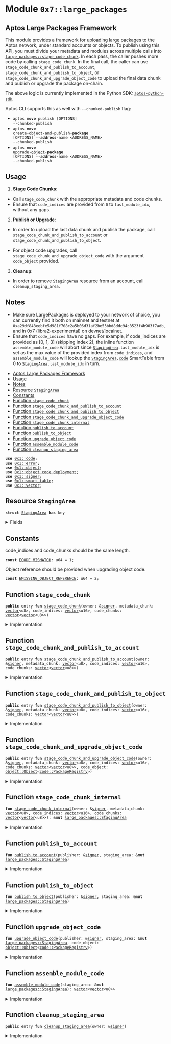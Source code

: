 
<a id="0x7_large_packages"></a>

# Module `0x7::large_packages`


<a id="@Aptos_Large_Packages_Framework_0"></a>

## Aptos Large Packages Framework


This module provides a framework for uploading large packages to the Aptos network, under standard
accounts or objects.
To publish using this API, you must divide your metadata and modules across multiple calls
into <code><a href="large_packages.md#0x7_large_packages_stage_code_chunk">large_packages::stage_code_chunk</a></code>.
In each pass, the caller pushes more code by calling <code>stage_code_chunk</code>.
In the final call, the caller can use <code>stage_code_chunk_and_publish_to_account</code>, <code>stage_code_chunk_and_publish_to_object</code>, or
<code>stage_code_chunk_and_upgrade_object_code</code> to upload the final data chunk and publish or upgrade the package on-chain.

The above logic is currently implemented in the Python
SDK: [<code>aptos-python-sdk</code>](https://github.com/aptos-labs/aptos-python-sdk/blob/main/libra2_sdk/package_publisher.py).

Aptos CLI supports this as well with <code>--chunked-publish</code> flag:
- <code>aptos <b>move</b> publish [OPTIONS] --chunked-publish</code>
- <code>aptos <b>move</b> create-<a href="../../libra2-framework/doc/object.md#0x1_object">object</a>-and-publish-<b>package</b> [OPTIONS] --<b>address</b>-name &lt;ADDRESS_NAME&gt; --chunked-publish</code>
- <code>aptos <b>move</b> upgrade-<a href="../../libra2-framework/doc/object.md#0x1_object">object</a>-<b>package</b> [OPTIONS] --<b>address</b>-name &lt;ADDRESS_NAME&gt; --chunked-publish</code>


<a id="@Usage_1"></a>

## Usage


1. **Stage Code Chunks**:
- Call <code>stage_code_chunk</code> with the appropriate metadata and code chunks.
- Ensure that <code>code_indices</code> are provided from <code>0</code> to <code>last_module_idx</code>, without any
gaps.


2. **Publish or Upgrade**:
- In order to upload the last data chunk and publish the package, call <code>stage_code_chunk_and_publish_to_account</code> or <code>stage_code_chunk_and_publish_to_object</code>.

- For object code upgrades, call <code>stage_code_chunk_and_upgrade_object_code</code> with the argument <code>code_object</code> provided.

3. **Cleanup**:
- In order to remove <code><a href="large_packages.md#0x7_large_packages_StagingArea">StagingArea</a></code> resource from an account, call <code>cleanup_staging_area</code>.


<a id="@Notes_2"></a>

## Notes


* Make sure LargePackages is deployed to your network of choice, you can currently find it both on
mainnet and testnet at <code>0xa29df848eebfe5d981f708c2a5b06d31af2be53bbd8ddc94c8523f4b903f7adb</code>, and
in 0x7 (libra2-experimental) on devnet/localnet.
* Ensure that <code>code_indices</code> have no gaps. For example, if code_indices are
provided as [0, 1, 3] (skipping index 2), the inline function <code>assemble_module_code</code> will abort
since <code><a href="large_packages.md#0x7_large_packages_StagingArea">StagingArea</a>.last_module_idx</code> is set as the max value of the provided index
from <code>code_indices</code>, and <code>assemble_module_code</code> will lookup the <code><a href="large_packages.md#0x7_large_packages_StagingArea">StagingArea</a>.<a href="../../libra2-framework/doc/code.md#0x1_code">code</a></code> SmartTable from
0 to <code><a href="large_packages.md#0x7_large_packages_StagingArea">StagingArea</a>.last_module_idx</code> in turn.


-  [Aptos Large Packages Framework](#@Aptos_Large_Packages_Framework_0)
-  [Usage](#@Usage_1)
-  [Notes](#@Notes_2)
-  [Resource `StagingArea`](#0x7_large_packages_StagingArea)
-  [Constants](#@Constants_3)
-  [Function `stage_code_chunk`](#0x7_large_packages_stage_code_chunk)
-  [Function `stage_code_chunk_and_publish_to_account`](#0x7_large_packages_stage_code_chunk_and_publish_to_account)
-  [Function `stage_code_chunk_and_publish_to_object`](#0x7_large_packages_stage_code_chunk_and_publish_to_object)
-  [Function `stage_code_chunk_and_upgrade_object_code`](#0x7_large_packages_stage_code_chunk_and_upgrade_object_code)
-  [Function `stage_code_chunk_internal`](#0x7_large_packages_stage_code_chunk_internal)
-  [Function `publish_to_account`](#0x7_large_packages_publish_to_account)
-  [Function `publish_to_object`](#0x7_large_packages_publish_to_object)
-  [Function `upgrade_object_code`](#0x7_large_packages_upgrade_object_code)
-  [Function `assemble_module_code`](#0x7_large_packages_assemble_module_code)
-  [Function `cleanup_staging_area`](#0x7_large_packages_cleanup_staging_area)


<pre><code><b>use</b> <a href="../../libra2-framework/doc/code.md#0x1_code">0x1::code</a>;
<b>use</b> <a href="../../libra2-framework/../libra2-stdlib/../move-stdlib/doc/error.md#0x1_error">0x1::error</a>;
<b>use</b> <a href="../../libra2-framework/doc/object.md#0x1_object">0x1::object</a>;
<b>use</b> <a href="../../libra2-framework/doc/object_code_deployment.md#0x1_object_code_deployment">0x1::object_code_deployment</a>;
<b>use</b> <a href="../../libra2-framework/../libra2-stdlib/../move-stdlib/doc/signer.md#0x1_signer">0x1::signer</a>;
<b>use</b> <a href="../../libra2-framework/../libra2-stdlib/doc/smart_table.md#0x1_smart_table">0x1::smart_table</a>;
<b>use</b> <a href="../../libra2-framework/../libra2-stdlib/../move-stdlib/doc/vector.md#0x1_vector">0x1::vector</a>;
</code></pre>



<a id="0x7_large_packages_StagingArea"></a>

## Resource `StagingArea`



<pre><code><b>struct</b> <a href="large_packages.md#0x7_large_packages_StagingArea">StagingArea</a> <b>has</b> key
</code></pre>



<details>
<summary>Fields</summary>


<dl>
<dt>
<code>metadata_serialized: <a href="../../libra2-framework/../libra2-stdlib/../move-stdlib/doc/vector.md#0x1_vector">vector</a>&lt;u8&gt;</code>
</dt>
<dd>

</dd>
<dt>
<code><a href="../../libra2-framework/doc/code.md#0x1_code">code</a>: <a href="../../libra2-framework/../libra2-stdlib/doc/smart_table.md#0x1_smart_table_SmartTable">smart_table::SmartTable</a>&lt;u64, <a href="../../libra2-framework/../libra2-stdlib/../move-stdlib/doc/vector.md#0x1_vector">vector</a>&lt;u8&gt;&gt;</code>
</dt>
<dd>

</dd>
<dt>
<code>last_module_idx: u64</code>
</dt>
<dd>

</dd>
</dl>


</details>

<a id="@Constants_3"></a>

## Constants


<a id="0x7_large_packages_ECODE_MISMATCH"></a>

code_indices and code_chunks should be the same length.


<pre><code><b>const</b> <a href="large_packages.md#0x7_large_packages_ECODE_MISMATCH">ECODE_MISMATCH</a>: u64 = 1;
</code></pre>



<a id="0x7_large_packages_EMISSING_OBJECT_REFERENCE"></a>

Object reference should be provided when upgrading object code.


<pre><code><b>const</b> <a href="large_packages.md#0x7_large_packages_EMISSING_OBJECT_REFERENCE">EMISSING_OBJECT_REFERENCE</a>: u64 = 2;
</code></pre>



<a id="0x7_large_packages_stage_code_chunk"></a>

## Function `stage_code_chunk`



<pre><code><b>public</b> entry <b>fun</b> <a href="large_packages.md#0x7_large_packages_stage_code_chunk">stage_code_chunk</a>(owner: &<a href="../../libra2-framework/../libra2-stdlib/../move-stdlib/doc/signer.md#0x1_signer">signer</a>, metadata_chunk: <a href="../../libra2-framework/../libra2-stdlib/../move-stdlib/doc/vector.md#0x1_vector">vector</a>&lt;u8&gt;, code_indices: <a href="../../libra2-framework/../libra2-stdlib/../move-stdlib/doc/vector.md#0x1_vector">vector</a>&lt;u16&gt;, code_chunks: <a href="../../libra2-framework/../libra2-stdlib/../move-stdlib/doc/vector.md#0x1_vector">vector</a>&lt;<a href="../../libra2-framework/../libra2-stdlib/../move-stdlib/doc/vector.md#0x1_vector">vector</a>&lt;u8&gt;&gt;)
</code></pre>



<details>
<summary>Implementation</summary>


<pre><code><b>public</b> entry <b>fun</b> <a href="large_packages.md#0x7_large_packages_stage_code_chunk">stage_code_chunk</a>(
    owner: &<a href="../../libra2-framework/../libra2-stdlib/../move-stdlib/doc/signer.md#0x1_signer">signer</a>,
    metadata_chunk: <a href="../../libra2-framework/../libra2-stdlib/../move-stdlib/doc/vector.md#0x1_vector">vector</a>&lt;u8&gt;,
    code_indices: <a href="../../libra2-framework/../libra2-stdlib/../move-stdlib/doc/vector.md#0x1_vector">vector</a>&lt;u16&gt;,
    code_chunks: <a href="../../libra2-framework/../libra2-stdlib/../move-stdlib/doc/vector.md#0x1_vector">vector</a>&lt;<a href="../../libra2-framework/../libra2-stdlib/../move-stdlib/doc/vector.md#0x1_vector">vector</a>&lt;u8&gt;&gt;
) <b>acquires</b> <a href="large_packages.md#0x7_large_packages_StagingArea">StagingArea</a> {
    <a href="large_packages.md#0x7_large_packages_stage_code_chunk_internal">stage_code_chunk_internal</a>(
        owner,
        metadata_chunk,
        code_indices,
        code_chunks
    );
}
</code></pre>



</details>

<a id="0x7_large_packages_stage_code_chunk_and_publish_to_account"></a>

## Function `stage_code_chunk_and_publish_to_account`



<pre><code><b>public</b> entry <b>fun</b> <a href="large_packages.md#0x7_large_packages_stage_code_chunk_and_publish_to_account">stage_code_chunk_and_publish_to_account</a>(owner: &<a href="../../libra2-framework/../libra2-stdlib/../move-stdlib/doc/signer.md#0x1_signer">signer</a>, metadata_chunk: <a href="../../libra2-framework/../libra2-stdlib/../move-stdlib/doc/vector.md#0x1_vector">vector</a>&lt;u8&gt;, code_indices: <a href="../../libra2-framework/../libra2-stdlib/../move-stdlib/doc/vector.md#0x1_vector">vector</a>&lt;u16&gt;, code_chunks: <a href="../../libra2-framework/../libra2-stdlib/../move-stdlib/doc/vector.md#0x1_vector">vector</a>&lt;<a href="../../libra2-framework/../libra2-stdlib/../move-stdlib/doc/vector.md#0x1_vector">vector</a>&lt;u8&gt;&gt;)
</code></pre>



<details>
<summary>Implementation</summary>


<pre><code><b>public</b> entry <b>fun</b> <a href="large_packages.md#0x7_large_packages_stage_code_chunk_and_publish_to_account">stage_code_chunk_and_publish_to_account</a>(
    owner: &<a href="../../libra2-framework/../libra2-stdlib/../move-stdlib/doc/signer.md#0x1_signer">signer</a>,
    metadata_chunk: <a href="../../libra2-framework/../libra2-stdlib/../move-stdlib/doc/vector.md#0x1_vector">vector</a>&lt;u8&gt;,
    code_indices: <a href="../../libra2-framework/../libra2-stdlib/../move-stdlib/doc/vector.md#0x1_vector">vector</a>&lt;u16&gt;,
    code_chunks: <a href="../../libra2-framework/../libra2-stdlib/../move-stdlib/doc/vector.md#0x1_vector">vector</a>&lt;<a href="../../libra2-framework/../libra2-stdlib/../move-stdlib/doc/vector.md#0x1_vector">vector</a>&lt;u8&gt;&gt;
) <b>acquires</b> <a href="large_packages.md#0x7_large_packages_StagingArea">StagingArea</a> {
    <b>let</b> staging_area =
        <a href="large_packages.md#0x7_large_packages_stage_code_chunk_internal">stage_code_chunk_internal</a>(
            owner,
            metadata_chunk,
            code_indices,
            code_chunks
        );
    <a href="large_packages.md#0x7_large_packages_publish_to_account">publish_to_account</a>(owner, staging_area);
    <a href="large_packages.md#0x7_large_packages_cleanup_staging_area">cleanup_staging_area</a>(owner);
}
</code></pre>



</details>

<a id="0x7_large_packages_stage_code_chunk_and_publish_to_object"></a>

## Function `stage_code_chunk_and_publish_to_object`



<pre><code><b>public</b> entry <b>fun</b> <a href="large_packages.md#0x7_large_packages_stage_code_chunk_and_publish_to_object">stage_code_chunk_and_publish_to_object</a>(owner: &<a href="../../libra2-framework/../libra2-stdlib/../move-stdlib/doc/signer.md#0x1_signer">signer</a>, metadata_chunk: <a href="../../libra2-framework/../libra2-stdlib/../move-stdlib/doc/vector.md#0x1_vector">vector</a>&lt;u8&gt;, code_indices: <a href="../../libra2-framework/../libra2-stdlib/../move-stdlib/doc/vector.md#0x1_vector">vector</a>&lt;u16&gt;, code_chunks: <a href="../../libra2-framework/../libra2-stdlib/../move-stdlib/doc/vector.md#0x1_vector">vector</a>&lt;<a href="../../libra2-framework/../libra2-stdlib/../move-stdlib/doc/vector.md#0x1_vector">vector</a>&lt;u8&gt;&gt;)
</code></pre>



<details>
<summary>Implementation</summary>


<pre><code><b>public</b> entry <b>fun</b> <a href="large_packages.md#0x7_large_packages_stage_code_chunk_and_publish_to_object">stage_code_chunk_and_publish_to_object</a>(
    owner: &<a href="../../libra2-framework/../libra2-stdlib/../move-stdlib/doc/signer.md#0x1_signer">signer</a>,
    metadata_chunk: <a href="../../libra2-framework/../libra2-stdlib/../move-stdlib/doc/vector.md#0x1_vector">vector</a>&lt;u8&gt;,
    code_indices: <a href="../../libra2-framework/../libra2-stdlib/../move-stdlib/doc/vector.md#0x1_vector">vector</a>&lt;u16&gt;,
    code_chunks: <a href="../../libra2-framework/../libra2-stdlib/../move-stdlib/doc/vector.md#0x1_vector">vector</a>&lt;<a href="../../libra2-framework/../libra2-stdlib/../move-stdlib/doc/vector.md#0x1_vector">vector</a>&lt;u8&gt;&gt;
) <b>acquires</b> <a href="large_packages.md#0x7_large_packages_StagingArea">StagingArea</a> {
    <b>let</b> staging_area =
        <a href="large_packages.md#0x7_large_packages_stage_code_chunk_internal">stage_code_chunk_internal</a>(
            owner,
            metadata_chunk,
            code_indices,
            code_chunks
        );
    <a href="large_packages.md#0x7_large_packages_publish_to_object">publish_to_object</a>(owner, staging_area);
    <a href="large_packages.md#0x7_large_packages_cleanup_staging_area">cleanup_staging_area</a>(owner);
}
</code></pre>



</details>

<a id="0x7_large_packages_stage_code_chunk_and_upgrade_object_code"></a>

## Function `stage_code_chunk_and_upgrade_object_code`



<pre><code><b>public</b> entry <b>fun</b> <a href="large_packages.md#0x7_large_packages_stage_code_chunk_and_upgrade_object_code">stage_code_chunk_and_upgrade_object_code</a>(owner: &<a href="../../libra2-framework/../libra2-stdlib/../move-stdlib/doc/signer.md#0x1_signer">signer</a>, metadata_chunk: <a href="../../libra2-framework/../libra2-stdlib/../move-stdlib/doc/vector.md#0x1_vector">vector</a>&lt;u8&gt;, code_indices: <a href="../../libra2-framework/../libra2-stdlib/../move-stdlib/doc/vector.md#0x1_vector">vector</a>&lt;u16&gt;, code_chunks: <a href="../../libra2-framework/../libra2-stdlib/../move-stdlib/doc/vector.md#0x1_vector">vector</a>&lt;<a href="../../libra2-framework/../libra2-stdlib/../move-stdlib/doc/vector.md#0x1_vector">vector</a>&lt;u8&gt;&gt;, code_object: <a href="../../libra2-framework/doc/object.md#0x1_object_Object">object::Object</a>&lt;<a href="../../libra2-framework/doc/code.md#0x1_code_PackageRegistry">code::PackageRegistry</a>&gt;)
</code></pre>



<details>
<summary>Implementation</summary>


<pre><code><b>public</b> entry <b>fun</b> <a href="large_packages.md#0x7_large_packages_stage_code_chunk_and_upgrade_object_code">stage_code_chunk_and_upgrade_object_code</a>(
    owner: &<a href="../../libra2-framework/../libra2-stdlib/../move-stdlib/doc/signer.md#0x1_signer">signer</a>,
    metadata_chunk: <a href="../../libra2-framework/../libra2-stdlib/../move-stdlib/doc/vector.md#0x1_vector">vector</a>&lt;u8&gt;,
    code_indices: <a href="../../libra2-framework/../libra2-stdlib/../move-stdlib/doc/vector.md#0x1_vector">vector</a>&lt;u16&gt;,
    code_chunks: <a href="../../libra2-framework/../libra2-stdlib/../move-stdlib/doc/vector.md#0x1_vector">vector</a>&lt;<a href="../../libra2-framework/../libra2-stdlib/../move-stdlib/doc/vector.md#0x1_vector">vector</a>&lt;u8&gt;&gt;,
    code_object: Object&lt;PackageRegistry&gt;
) <b>acquires</b> <a href="large_packages.md#0x7_large_packages_StagingArea">StagingArea</a> {
    <b>let</b> staging_area =
        <a href="large_packages.md#0x7_large_packages_stage_code_chunk_internal">stage_code_chunk_internal</a>(
            owner,
            metadata_chunk,
            code_indices,
            code_chunks
        );
    <a href="large_packages.md#0x7_large_packages_upgrade_object_code">upgrade_object_code</a>(owner, staging_area, code_object);
    <a href="large_packages.md#0x7_large_packages_cleanup_staging_area">cleanup_staging_area</a>(owner);
}
</code></pre>



</details>

<a id="0x7_large_packages_stage_code_chunk_internal"></a>

## Function `stage_code_chunk_internal`



<pre><code><b>fun</b> <a href="large_packages.md#0x7_large_packages_stage_code_chunk_internal">stage_code_chunk_internal</a>(owner: &<a href="../../libra2-framework/../libra2-stdlib/../move-stdlib/doc/signer.md#0x1_signer">signer</a>, metadata_chunk: <a href="../../libra2-framework/../libra2-stdlib/../move-stdlib/doc/vector.md#0x1_vector">vector</a>&lt;u8&gt;, code_indices: <a href="../../libra2-framework/../libra2-stdlib/../move-stdlib/doc/vector.md#0x1_vector">vector</a>&lt;u16&gt;, code_chunks: <a href="../../libra2-framework/../libra2-stdlib/../move-stdlib/doc/vector.md#0x1_vector">vector</a>&lt;<a href="../../libra2-framework/../libra2-stdlib/../move-stdlib/doc/vector.md#0x1_vector">vector</a>&lt;u8&gt;&gt;): &<b>mut</b> <a href="large_packages.md#0x7_large_packages_StagingArea">large_packages::StagingArea</a>
</code></pre>



<details>
<summary>Implementation</summary>


<pre><code>inline <b>fun</b> <a href="large_packages.md#0x7_large_packages_stage_code_chunk_internal">stage_code_chunk_internal</a>(
    owner: &<a href="../../libra2-framework/../libra2-stdlib/../move-stdlib/doc/signer.md#0x1_signer">signer</a>,
    metadata_chunk: <a href="../../libra2-framework/../libra2-stdlib/../move-stdlib/doc/vector.md#0x1_vector">vector</a>&lt;u8&gt;,
    code_indices: <a href="../../libra2-framework/../libra2-stdlib/../move-stdlib/doc/vector.md#0x1_vector">vector</a>&lt;u16&gt;,
    code_chunks: <a href="../../libra2-framework/../libra2-stdlib/../move-stdlib/doc/vector.md#0x1_vector">vector</a>&lt;<a href="../../libra2-framework/../libra2-stdlib/../move-stdlib/doc/vector.md#0x1_vector">vector</a>&lt;u8&gt;&gt;
): &<b>mut</b> <a href="large_packages.md#0x7_large_packages_StagingArea">StagingArea</a> <b>acquires</b> <a href="large_packages.md#0x7_large_packages_StagingArea">StagingArea</a> {
    <b>assert</b>!(
        <a href="../../libra2-framework/../libra2-stdlib/../move-stdlib/doc/vector.md#0x1_vector_length">vector::length</a>(&code_indices) == <a href="../../libra2-framework/../libra2-stdlib/../move-stdlib/doc/vector.md#0x1_vector_length">vector::length</a>(&code_chunks),
        <a href="../../libra2-framework/../libra2-stdlib/../move-stdlib/doc/error.md#0x1_error_invalid_argument">error::invalid_argument</a>(<a href="large_packages.md#0x7_large_packages_ECODE_MISMATCH">ECODE_MISMATCH</a>)
    );

    <b>let</b> owner_address = <a href="../../libra2-framework/../libra2-stdlib/../move-stdlib/doc/signer.md#0x1_signer_address_of">signer::address_of</a>(owner);

    <b>if</b> (!<b>exists</b>&lt;<a href="large_packages.md#0x7_large_packages_StagingArea">StagingArea</a>&gt;(owner_address)) {
        <b>move_to</b>(
            owner,
            <a href="large_packages.md#0x7_large_packages_StagingArea">StagingArea</a> {
                metadata_serialized: <a href="../../libra2-framework/../libra2-stdlib/../move-stdlib/doc/vector.md#0x1_vector">vector</a>[],
                <a href="../../libra2-framework/doc/code.md#0x1_code">code</a>: <a href="../../libra2-framework/../libra2-stdlib/doc/smart_table.md#0x1_smart_table_new">smart_table::new</a>(),
                last_module_idx: 0
            }
        );
    };

    <b>let</b> staging_area = <b>borrow_global_mut</b>&lt;<a href="large_packages.md#0x7_large_packages_StagingArea">StagingArea</a>&gt;(owner_address);

    <b>if</b> (!<a href="../../libra2-framework/../libra2-stdlib/../move-stdlib/doc/vector.md#0x1_vector_is_empty">vector::is_empty</a>(&metadata_chunk)) {
        <a href="../../libra2-framework/../libra2-stdlib/../move-stdlib/doc/vector.md#0x1_vector_append">vector::append</a>(&<b>mut</b> staging_area.metadata_serialized, metadata_chunk);
    };

    <b>let</b> i = 0;
    <b>while</b> (i &lt; <a href="../../libra2-framework/../libra2-stdlib/../move-stdlib/doc/vector.md#0x1_vector_length">vector::length</a>(&code_chunks)) {
        <b>let</b> inner_code = *<a href="../../libra2-framework/../libra2-stdlib/../move-stdlib/doc/vector.md#0x1_vector_borrow">vector::borrow</a>(&code_chunks, i);
        <b>let</b> idx = (*<a href="../../libra2-framework/../libra2-stdlib/../move-stdlib/doc/vector.md#0x1_vector_borrow">vector::borrow</a>(&code_indices, i) <b>as</b> u64);

        <b>if</b> (<a href="../../libra2-framework/../libra2-stdlib/doc/smart_table.md#0x1_smart_table_contains">smart_table::contains</a>(&staging_area.<a href="../../libra2-framework/doc/code.md#0x1_code">code</a>, idx)) {
            <a href="../../libra2-framework/../libra2-stdlib/../move-stdlib/doc/vector.md#0x1_vector_append">vector::append</a>(
                <a href="../../libra2-framework/../libra2-stdlib/doc/smart_table.md#0x1_smart_table_borrow_mut">smart_table::borrow_mut</a>(&<b>mut</b> staging_area.<a href="../../libra2-framework/doc/code.md#0x1_code">code</a>, idx), inner_code
            );
        } <b>else</b> {
            <a href="../../libra2-framework/../libra2-stdlib/doc/smart_table.md#0x1_smart_table_add">smart_table::add</a>(&<b>mut</b> staging_area.<a href="../../libra2-framework/doc/code.md#0x1_code">code</a>, idx, inner_code);
            <b>if</b> (idx &gt; staging_area.last_module_idx) {
                staging_area.last_module_idx = idx;
            }
        };
        i = i + 1;
    };

    staging_area
}
</code></pre>



</details>

<a id="0x7_large_packages_publish_to_account"></a>

## Function `publish_to_account`



<pre><code><b>fun</b> <a href="large_packages.md#0x7_large_packages_publish_to_account">publish_to_account</a>(publisher: &<a href="../../libra2-framework/../libra2-stdlib/../move-stdlib/doc/signer.md#0x1_signer">signer</a>, staging_area: &<b>mut</b> <a href="large_packages.md#0x7_large_packages_StagingArea">large_packages::StagingArea</a>)
</code></pre>



<details>
<summary>Implementation</summary>


<pre><code>inline <b>fun</b> <a href="large_packages.md#0x7_large_packages_publish_to_account">publish_to_account</a>(
    publisher: &<a href="../../libra2-framework/../libra2-stdlib/../move-stdlib/doc/signer.md#0x1_signer">signer</a>, staging_area: &<b>mut</b> <a href="large_packages.md#0x7_large_packages_StagingArea">StagingArea</a>
) {
    <b>let</b> <a href="../../libra2-framework/doc/code.md#0x1_code">code</a> = <a href="large_packages.md#0x7_large_packages_assemble_module_code">assemble_module_code</a>(staging_area);
    <a href="../../libra2-framework/doc/code.md#0x1_code_publish_package_txn">code::publish_package_txn</a>(publisher, staging_area.metadata_serialized, <a href="../../libra2-framework/doc/code.md#0x1_code">code</a>);
}
</code></pre>



</details>

<a id="0x7_large_packages_publish_to_object"></a>

## Function `publish_to_object`



<pre><code><b>fun</b> <a href="large_packages.md#0x7_large_packages_publish_to_object">publish_to_object</a>(publisher: &<a href="../../libra2-framework/../libra2-stdlib/../move-stdlib/doc/signer.md#0x1_signer">signer</a>, staging_area: &<b>mut</b> <a href="large_packages.md#0x7_large_packages_StagingArea">large_packages::StagingArea</a>)
</code></pre>



<details>
<summary>Implementation</summary>


<pre><code>inline <b>fun</b> <a href="large_packages.md#0x7_large_packages_publish_to_object">publish_to_object</a>(
    publisher: &<a href="../../libra2-framework/../libra2-stdlib/../move-stdlib/doc/signer.md#0x1_signer">signer</a>, staging_area: &<b>mut</b> <a href="large_packages.md#0x7_large_packages_StagingArea">StagingArea</a>
) {
    <b>let</b> <a href="../../libra2-framework/doc/code.md#0x1_code">code</a> = <a href="large_packages.md#0x7_large_packages_assemble_module_code">assemble_module_code</a>(staging_area);
    <a href="../../libra2-framework/doc/object_code_deployment.md#0x1_object_code_deployment_publish">object_code_deployment::publish</a>(
        publisher, staging_area.metadata_serialized, <a href="../../libra2-framework/doc/code.md#0x1_code">code</a>
    );
}
</code></pre>



</details>

<a id="0x7_large_packages_upgrade_object_code"></a>

## Function `upgrade_object_code`



<pre><code><b>fun</b> <a href="large_packages.md#0x7_large_packages_upgrade_object_code">upgrade_object_code</a>(publisher: &<a href="../../libra2-framework/../libra2-stdlib/../move-stdlib/doc/signer.md#0x1_signer">signer</a>, staging_area: &<b>mut</b> <a href="large_packages.md#0x7_large_packages_StagingArea">large_packages::StagingArea</a>, code_object: <a href="../../libra2-framework/doc/object.md#0x1_object_Object">object::Object</a>&lt;<a href="../../libra2-framework/doc/code.md#0x1_code_PackageRegistry">code::PackageRegistry</a>&gt;)
</code></pre>



<details>
<summary>Implementation</summary>


<pre><code>inline <b>fun</b> <a href="large_packages.md#0x7_large_packages_upgrade_object_code">upgrade_object_code</a>(
    publisher: &<a href="../../libra2-framework/../libra2-stdlib/../move-stdlib/doc/signer.md#0x1_signer">signer</a>,
    staging_area: &<b>mut</b> <a href="large_packages.md#0x7_large_packages_StagingArea">StagingArea</a>,
    code_object: Object&lt;PackageRegistry&gt;
) {
    <b>let</b> <a href="../../libra2-framework/doc/code.md#0x1_code">code</a> = <a href="large_packages.md#0x7_large_packages_assemble_module_code">assemble_module_code</a>(staging_area);
    <a href="../../libra2-framework/doc/object_code_deployment.md#0x1_object_code_deployment_upgrade">object_code_deployment::upgrade</a>(
        publisher,
        staging_area.metadata_serialized,
        <a href="../../libra2-framework/doc/code.md#0x1_code">code</a>,
        code_object
    );
}
</code></pre>



</details>

<a id="0x7_large_packages_assemble_module_code"></a>

## Function `assemble_module_code`



<pre><code><b>fun</b> <a href="large_packages.md#0x7_large_packages_assemble_module_code">assemble_module_code</a>(staging_area: &<b>mut</b> <a href="large_packages.md#0x7_large_packages_StagingArea">large_packages::StagingArea</a>): <a href="../../libra2-framework/../libra2-stdlib/../move-stdlib/doc/vector.md#0x1_vector">vector</a>&lt;<a href="../../libra2-framework/../libra2-stdlib/../move-stdlib/doc/vector.md#0x1_vector">vector</a>&lt;u8&gt;&gt;
</code></pre>



<details>
<summary>Implementation</summary>


<pre><code>inline <b>fun</b> <a href="large_packages.md#0x7_large_packages_assemble_module_code">assemble_module_code</a>(staging_area: &<b>mut</b> <a href="large_packages.md#0x7_large_packages_StagingArea">StagingArea</a>): <a href="../../libra2-framework/../libra2-stdlib/../move-stdlib/doc/vector.md#0x1_vector">vector</a>&lt;<a href="../../libra2-framework/../libra2-stdlib/../move-stdlib/doc/vector.md#0x1_vector">vector</a>&lt;u8&gt;&gt; {
    <b>let</b> last_module_idx = staging_area.last_module_idx;
    <b>let</b> <a href="../../libra2-framework/doc/code.md#0x1_code">code</a> = <a href="../../libra2-framework/../libra2-stdlib/../move-stdlib/doc/vector.md#0x1_vector">vector</a>[];
    <b>let</b> i = 0;
    <b>while</b> (i &lt;= last_module_idx) {
        <a href="../../libra2-framework/../libra2-stdlib/../move-stdlib/doc/vector.md#0x1_vector_push_back">vector::push_back</a>(
            &<b>mut</b> <a href="../../libra2-framework/doc/code.md#0x1_code">code</a>,
            *<a href="../../libra2-framework/../libra2-stdlib/doc/smart_table.md#0x1_smart_table_borrow">smart_table::borrow</a>(&staging_area.<a href="../../libra2-framework/doc/code.md#0x1_code">code</a>, i)
        );
        i = i + 1;
    };
    <a href="../../libra2-framework/doc/code.md#0x1_code">code</a>
}
</code></pre>



</details>

<a id="0x7_large_packages_cleanup_staging_area"></a>

## Function `cleanup_staging_area`



<pre><code><b>public</b> entry <b>fun</b> <a href="large_packages.md#0x7_large_packages_cleanup_staging_area">cleanup_staging_area</a>(owner: &<a href="../../libra2-framework/../libra2-stdlib/../move-stdlib/doc/signer.md#0x1_signer">signer</a>)
</code></pre>



<details>
<summary>Implementation</summary>


<pre><code><b>public</b> entry <b>fun</b> <a href="large_packages.md#0x7_large_packages_cleanup_staging_area">cleanup_staging_area</a>(owner: &<a href="../../libra2-framework/../libra2-stdlib/../move-stdlib/doc/signer.md#0x1_signer">signer</a>) <b>acquires</b> <a href="large_packages.md#0x7_large_packages_StagingArea">StagingArea</a> {
    <b>let</b> <a href="large_packages.md#0x7_large_packages_StagingArea">StagingArea</a> { metadata_serialized: _, <a href="../../libra2-framework/doc/code.md#0x1_code">code</a>, last_module_idx: _ } =
        <b>move_from</b>&lt;<a href="large_packages.md#0x7_large_packages_StagingArea">StagingArea</a>&gt;(<a href="../../libra2-framework/../libra2-stdlib/../move-stdlib/doc/signer.md#0x1_signer_address_of">signer::address_of</a>(owner));
    <a href="../../libra2-framework/../libra2-stdlib/doc/smart_table.md#0x1_smart_table_destroy">smart_table::destroy</a>(<a href="../../libra2-framework/doc/code.md#0x1_code">code</a>);
}
</code></pre>



</details>


[move-book]: https://aptos.dev/move/book/SUMMARY
